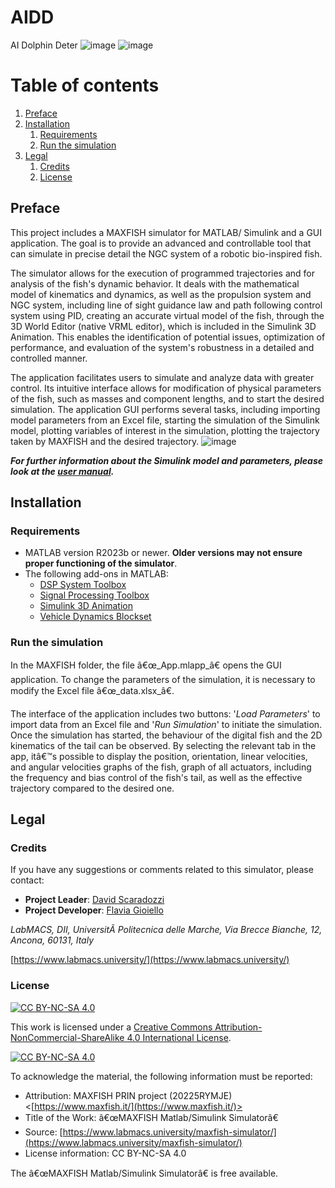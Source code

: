 # AIDD
AI Dolphin Deter
![image](https://github.com/LabMACS/MAXFISH_Simulator/assets/64741263/17e16013-9c0a-459e-b3f7-c2a549fa2d81) ![image](https://github.com/LabMACS/MAXFISH_Simulator/assets/64741263/45443654-a834-47ae-9590-ab8ababafb62)


# Table of contents
1. [Preface](#preface)
2. [Installation](#installation)
    1. [Requirements](#requirements)
    2. [Run the simulation](#run)
3. [Legal](#legal)
    1. [Credits](#credits)
    2. [License](#license)
     

## Preface <a name="preface"></a>
This project includes a MAXFISH simulator for MATLAB/ Simulink and a GUI application. The goal is to provide an advanced and controllable tool that can simulate in precise detail the NGC system of a robotic bio-inspired fish.

The simulator allows for the execution of programmed trajectories and for analysis of the fish's dynamic behavior. It deals with the mathematical model of kinematics and dynamics, as well as the propulsion system and NGC system, including line of sight guidance law and path following control system using PID, creating an accurate virtual model of the fish, through the 3D World Editor (native VRML editor), which is included in the Simulink 3D Animation. This enables the identification of potential issues, optimization of performance, and evaluation of the system's robustness in a detailed and controlled manner.

The application facilitates users to simulate and analyze data with greater control. Its intuitive interface allows for modification of physical parameters of the fish, such as masses and component lengths, and to start the desired simulation. The application GUI performs several tasks, including importing model parameters from an Excel file, starting the simulation of the Simulink model, plotting variables of interest in the simulation, plotting the trajectory taken by MAXFISH and the desired trajectory.
![image](https://github.com/LabMACS/MAXFISH_Simulator/assets/64741263/4f95ff26-68b8-44e9-a83c-e53748c2be8b)


  
***For further information about the Simulink model and parameters, please look at the [user manual](Documentation/user_manual.docx).***

## Installation <a name="installation"></a>
### Requirements <a name="requirements"></a>
* MATLAB version R2023b or newer. **Older versions may not ensure proper functioning of the simulator**.
* The following add-ons in MATLAB:
  * [DSP System Toolbox](https://it.mathworks.com/products/dsp-system.html)
  * [Signal Processing Toolbox](https://it.mathworks.com/products/signal.html)
  * [Simulink 3D Animation](https://it.mathworks.com/products/3d-animation.html)
  * [Vehicle Dynamics Blockset](https://it.mathworks.com/products/vehicle-dynamics.html)
  
### Run the simulation <a name="run"></a>
In the MAXFISH folder, the file â€œ_App.mlapp_â€ opens the GUI application. To change the parameters of the simulation, it is necessary to modify the Excel file â€œ_data.xlsx_â€. 

The interface of the application includes two buttons: '_Load Parameters_' to import data from an Excel file and '_Run Simulation_' to initiate the simulation. Once the simulation has started, the behaviour of the digital fish and the 2D kinematics of the tail can be observed. By selecting the relevant tab in the app, itâ€™s possible to display the position, orientation, linear velocities, and angular velocities graphs of the fish, graph of all actuators, including the frequency and bias control of the fish's tail, as well as the effective trajectory compared to the desired one. 

## Legal <a name="legal"></a>
### Credits <a name="credits"></a>
If you have any suggestions or comments related to this simulator, please contact:
* **Project Leader**: [David Scaradozzi](mailto:d.scaradozzi@staff.univpm.it)
* **Project Developer**: [Flavia Gioiello](mailto:f.gioiello@staff.univpm.it)

*LabMACS, DII, UniversitÃ  Politecnica delle Marche, Via Brecce Bianche, 12, Ancona, 60131, Italy*

[https://www.labmacs.university/](https://www.labmacs.university/)

### License <a name="license"></a>
[![CC BY-NC-SA 4.0][cc-by-nc-sa-shield]][cc-by-nc-sa]

This work is licensed under a
[Creative Commons Attribution-NonCommercial-ShareAlike 4.0 International License][cc-by-nc-sa].

[![CC BY-NC-SA 4.0][cc-by-nc-sa-image]][cc-by-nc-sa]

[cc-by-nc-sa]: http://creativecommons.org/licenses/by-nc-sa/4.0/
[cc-by-nc-sa-image]: https://licensebuttons.net/l/by-nc-sa/4.0/88x31.png
[cc-by-nc-sa-shield]: https://img.shields.io/badge/License-CC%20BY--NC--SA%204.0-lightgrey.svg

To acknowledge the material, the following information must be reported:
* Attribution: MAXFISH PRIN project (20225RYMJE)
             <[https://www.maxfish.it/](https://www.maxfish.it/)> 
* Title of the Work: â€œMAXFISH Matlab/Simulink Simulatorâ€
* Source: [https://www.labmacs.university/maxfish-simulator/](https://www.labmacs.university/maxfish-simulator/)
* License information: CC BY-NC-SA 4.0

The â€œMAXFISH Matlab/Simulink Simulatorâ€ is free available.

